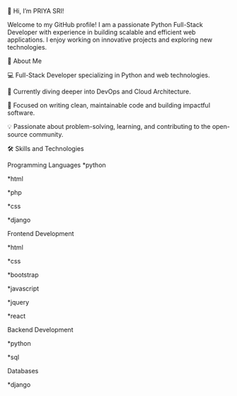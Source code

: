 👋 Hi, I’m PRIYA SRI!

Welcome to my GitHub profile! I am a passionate Python Full-Stack Developer with experience in building scalable and efficient web applications. I enjoy working on innovative projects and exploring new technologies.

🚀 About Me

💻 Full-Stack Developer specializing in Python and web technologies.

🌱 Currently diving deeper into DevOps and Cloud Architecture.

🎯 Focused on writing clean, maintainable code and building impactful software.

💡 Passionate about problem-solving, learning, and contributing to the open-source community.

🛠 Skills and Technologies

Programming Languages
*python

*html

*php

*css

*django

Frontend Development

*html

*css

*bootstrap

*javascript

*jquery

*react

Backend Development

*python

*sql

Databases

*django

